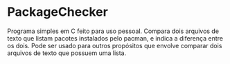 # PackageChecker

Programa simples em C feito para uso pessoal. Compara dois arquivos de texto que listam pacotes instalados pelo pacman, e indica a diferença entre os dois.
Pode ser usado para outros propósitos que envolve comparar dois arquivos de texto que possuem uma lista.
